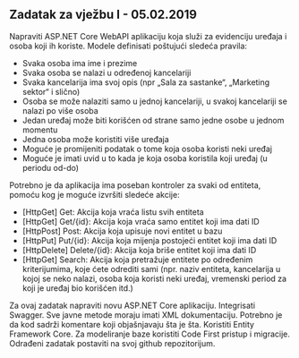 ## Zadatak za vježbu I - 05.02.2019

Napraviti ASP.NET Core WebAPI aplikaciju koja služi za evidenciju uređaja i osoba koji ih koriste. Modele definisati poštujući sledeća pravila:

* Svaka osoba ima ime i prezime
* Svaka osoba se nalazi u određenoj kancelariji
* Svaka kancelarija ima svoj opis (npr „Sala za sastanke“, „Marketing sektor“ i slično)
* Osoba se može nalaziti samo u jednoj kancelariji, u svakoj kancelariji se nalazi po više osoba
* Jedan uređaj može biti korišćen od strane samo jedne osobe u jednom momentu
* Jedna osoba može koristiti više uređaja
* Moguće je promijeniti podatak o tome koja osoba koristi neki uređaj
* Moguće je imati uvid u to kada je koja osoba koristila koji uređaj (u periodu od-do)

Potrebno je da aplikacija ima poseban kontroler za svaki od entiteta, pomoću kog je moguće izvršiti sledeće akcije:

* [HttpGet] Get: Akcija koja vraća listu svih entiteta
* [HttpGet] Get/{id}: Akcija koja vraća samo entitet koji ima dati ID
* [HttpPost] Post: Akcija koja upisuje novi entitet u bazu
* [HttpPut] Put/{id}: Akcija koja mijenja postojeći entitet koji ima dati ID
* [HttpDelete] Delete/{id}: Akcija koja briše entitet koji ima dati ID
* [HttpGet] Search: Akcija koja pretražuje entitete po određenim kriterijumima, koje ćete odrediti sami (npr. naziv entiteta, kancelarija u kojoj se neko nalazi, osoba koja koristi neki uređaj, vremenski period za koji je uređaj bio korišćen itd.)

Za ovaj zadatak napraviti novu ASP.NET Core aplikaciju. Integrisati Swagger. Sve javne metode moraju imati XML dokumentaciju. Potrebno je da kod sadrži komentare koji objašnjavaju šta je šta. Koristiti Entity Framework Core. Za modeliranje baze koristiti Code First pristup i migracije. Odrađeni zadatak postaviti na svoj github repozitorijum.
